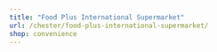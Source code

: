 ```yaml
---
title: "Food Plus International Supermarket"
url: /chester/food-plus-international-supermarket/
shop: convenience
---
```

